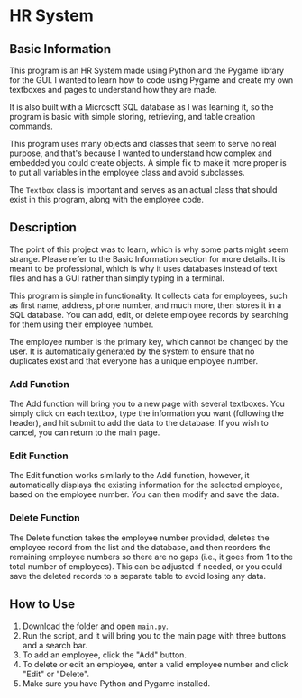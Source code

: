 # HR System

## Basic Information

This program is an HR System made using Python and the Pygame library for the GUI. I wanted to learn how to code using Pygame and create my own textboxes and pages to understand how they are made. 

It is also built with a Microsoft SQL database as I was learning it, so the program is basic with simple storing, retrieving, and table creation commands.

This program uses many objects and classes that seem to serve no real purpose, and that's because I wanted to understand how complex and embedded you could create objects. A simple fix to make it more proper is to put all variables in the employee class and avoid subclasses.

The `Textbox` class is important and serves as an actual class that should exist in this program, along with the employee code.

## Description

The point of this project was to learn, which is why some parts might seem strange. Please refer to the Basic Information section for more details. It is meant to be professional, which is why it uses databases instead of text files and has a GUI rather than simply typing in a terminal.

This program is simple in functionality. It collects data for employees, such as first name, address, phone number, and much more, then stores it in a SQL database. You can add, edit, or delete employee records by searching for them using their employee number.

The employee number is the primary key, which cannot be changed by the user. It is automatically generated by the system to ensure that no duplicates exist and that everyone has a unique employee number.

### Add Function

The Add function will bring you to a new page with several textboxes. You simply click on each textbox, type the information you want (following the header), and hit submit to add the data to the database. If you wish to cancel, you can return to the main page.

### Edit Function

The Edit function works similarly to the Add function, however, it automatically displays the existing information for the selected employee, based on the employee number. You can then modify and save the data.

### Delete Function

The Delete function takes the employee number provided, deletes the employee record from the list and the database, and then reorders the remaining employee numbers so there are no gaps (i.e., it goes from 1 to the total number of employees). This can be adjusted if needed, or you could save the deleted records to a separate table to avoid losing any data.

## How to Use

1. Download the folder and open `main.py`.
2. Run the script, and it will bring you to the main page with three buttons and a search bar.
3. To add an employee, click the "Add" button.
4. To delete or edit an employee, enter a valid employee number and click "Edit" or "Delete".
5. Make sure you have Python and Pygame installed.
